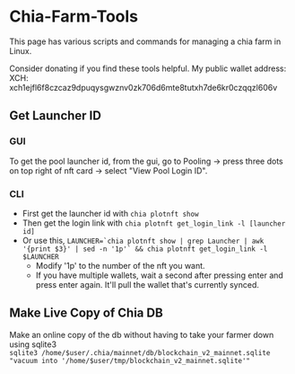 # Chia-Farm-Tools
This page has various scripts and commands for managing a chia farm in Linux.  
  
Consider donating if you find these tools helpful. My public wallet address:  
XCH: xch1ejfl6f8czcaz9dpuqysgwznv0zk706d6mte8tutxh7de6kr0czqqzl606v  

## Get Launcher ID
### GUI
To get the pool launcher id, from the gui, go to Pooling -> press three dots on top right of nft card -> select "View Pool Login ID".  

### CLI
- First get the launcher id with `chia plotnft show`  
- Then get the login link with `chia plotnft get_login_link -l [launcher id]`  
- Or use this, ``LAUNCHER=`chia plotnft show | grep Launcher | awk '{print $3}' | sed -n '1p'` && chia plotnft get_login_link -l $LAUNCHER``  
  - Modify '1p' to the number of the nft you want.  
  - If you have multiple wallets, wait a second after pressing enter and press enter again. It'll pull the wallet that's currently synced.  


## Make Live Copy of Chia DB  
Make an online copy of the db without having to take your farmer down using sqlite3  
`sqlite3 /home/$user/.chia/mainnet/db/blockchain_v2_mainnet.sqlite "vacuum into '/home/$user/tmp/blockchain_v2_mainnet.sqlite'"`


